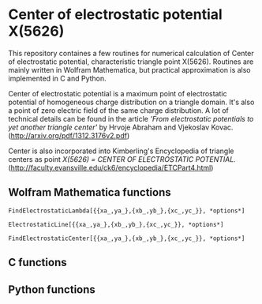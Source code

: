 Center of electrostatic potential X(5626)
=========================================

This repository containes a few routines for numerical calculation of Center of electrostatic potential, characteristic triangle point X(5626). Routines are mainly written in Wolfram Mathematica, but practical approximation is also implemented in C and Python.

Center of electrostatic potential is a maximum point of electrostatic potential of homogeneous charge distribution on a triangle domain. It's also a point of zero electric field of the same charge distribution. A lot of technical details can be found in the article *'From electrostatic potentials to yet another triangle center'* by Hrvoje Abraham and Vjekoslav Kovac. (http://arxiv.org/pdf/1312.3176v2.pdf)

Center is also incorporated into Kimberling's Encyclopedia of triangle centers as point *X(5626) = CENTER OF ELECTROSTATIC POTENTIAL.* (http://faculty.evansville.edu/ck6/encyclopedia/ETCPart4.html)

Wolfram Mathematica functions
-----------------------------

```
FindElectrostaticLambda[{{xa_,ya_},{xb_,yb_},{xc_,yc_}}, *options*]
```

```
ElectrostaticLine[{{xa_,ya_},{xb_,yb_},{xc_,yc_}}, *options*]
```

```
FindElectrostaticCenter[{{xa_,ya_},{xb_,yb_},{xc_,yc_}}, *options*]
```

C functions
------

Python functions
----------------

